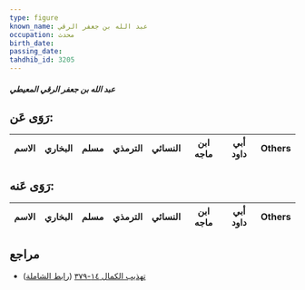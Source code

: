```yaml
---
type: figure
known_name: عبد الله بن جعفر الرقي
occupation: محدث
birth_date:
passing_date:
tahdhib_id: 3205
---
```

##### عبد الله بن جعفر الرقي المعيطي

## رَوَى عَن:
| الاسم | البخاري | مسلم | الترمذي | النسائي | ابن ماجه | أبي داود | Others |
| ----- | ------- | ---- | ------- | ------- | -------- | -------- | ------ |
## رَوَى عَنه:
| الاسم | البخاري | مسلم | الترمذي | النسائي | ابن ماجه | أبي داود | Others |
| ----- | ------- | ---- | ------- | ------- | -------- | -------- | ------ |
## مراجع
- [تهذيب الكمال ١٤-٣٧٩](obsidian://open?vault=Tahdhib-al-Kamal&file=Figures/٣٢٠٥-عبد%20الله%20بن%20جعفر%20الرقي%20المعيطي) ([رابط الشاملة](https://shamela.ws/book/3722/7307))